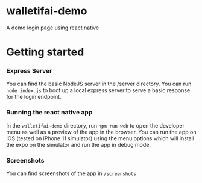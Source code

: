 # walletifai-demo
A demo login page using react native 


# Getting started

### Express Server
You can find the basic NodeJS server in the /server directory. You can run `node index.js` to boot up a local express server to serve a basic response for the login endpoint.


### Running the react native app

In the `walletifai-demo` directory, run `npm run web` to open the developer menu as well as a preview of the app in the browser. You can run the app on iOS (tested on iPhone 11 simulator) using the menu options which will install the expo on the simulator and run the app in debug mode. 

### Screenshots 
You can find screenshots of the app in `/screenshots` 





